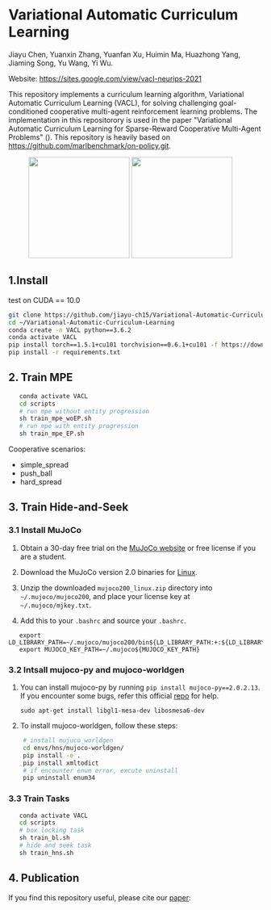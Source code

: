 # Variational Automatic Curriculum Learning

Jiayu Chen, Yuanxin Zhang, Yuanfan Xu, Huimin Ma, Huazhong Yang, Jiaming Song, Yu Wang, Yi Wu.

Website: https://sites.google.com/view/vacl-neurips-2021

This repository implements a curriculum learning algorithm, Variational Automatic Curriculum Learning (VACL), for solving challenging goal-conditioned cooperative multi-agent reinforcement learning problems. The implementation in this repositorory is used in the paper "Variational Automatic Curriculum Learning for Sparse-Reward Cooperative Multi-Agent Problems" (). This repository is heavily based on https://github.com/marlbenchmark/on-policy.git.

<!-- ![alt-text-1](https://github.com/jiayu-ch15/Variational-Automatic-Curriculum-Learning/blob/master/figure/VACL_framework.png)![alt-text-2](https://github.com/jiayu-ch15/Variational-Automatic-Curriculum-Learning/blob/master/figure/diversified_novelty_parentsampling.gif) -->
<figure class="half">
    <img src="https://github.com/jiayu-ch15/Variational-Automatic-Curriculum-Learning/blob/master/figure/VACL_framework.png" width="200"/> <img src="https://github.com/jiayu-ch15/Variational-Automatic-Curriculum-Learning/blob/master/figure/diversified_novelty_parentsampling.gif" width="200"/>
</figure>

## 1.Install

test on CUDA == 10.0

```Bash
git clone https://github.com/jiayu-ch15/Variational-Automatic-Curriculum-Learning.git
cd ~/Variational-Automatic-Curriculum-Learning
conda create -n VACL python==3.6.2
conda activate VACL
pip install torch==1.5.1+cu101 torchvision==0.6.1+cu101 -f https://download.pytorch.org/whl/torch_stable.html
pip install -r requirements.txt
```

## 2. Train MPE

```Bash
   conda activate VACL
   cd scripts
   # run mpe without entity progression
   sh train_mpe_woEP.sh
   # run mpe with entity progression
   sh train_mpe_EP.sh
```
Cooperative scenarios:

- simple_spread
- push_ball
- hard_spread

## 3. Train Hide-and-Seek

### 3.1 Install MuJoCo

1. Obtain a 30-day free trial on the [MuJoCo website](https://www.roboti.us/license.html) or free license if you are a student. 

2. Download the MuJoCo version 2.0 binaries for [Linux](https://www.roboti.us/download/mujoco200_linux.zip).

3. Unzip the downloaded `mujoco200_linux.zip` directory into `~/.mujoco/mujoco200`, and place your license key at `~/.mujoco/mjkey.txt`.

4. Add this to your `.bashrc` and source your `.bashrc`.


``` 
   export LD_LIBRARY_PATH=~/.mujoco/mujoco200/bin${LD_LIBRARY_PATH:+:${LD_LIBRARY_PATH}}
   export MUJOCO_KEY_PATH=~/.mujoco${MUJOCO_KEY_PATH}
```

### 3.2 Intsall mujoco-py and mujoco-worldgen

1. You can install mujoco-py by running `pip install mujoco-py==2.0.2.13`. If you encounter some bugs, refer this official [repo](https://github.com/openai/mujoco-py) for help.

   ```
   sudo apt-get install libgl1-mesa-dev libosmesa6-dev
   ```

2. To install mujoco-worldgen, follow these steps:


``` Bash
    # install mujuco_worldgen
    cd envs/hns/mujoco-worldgen/
    pip install -e .
    pip install xmltodict
    # if encounter enum error, excute uninstall
    pip uninstall enum34
```

### 3.3 Train Tasks

``` Bash
   conda activate VACL
   cd scripts
   # box locking task
   sh train_bl.sh
   # hide and seek task
   sh train_hns.sh
```

## 4. Publication
If you find this repository useful, please cite our [paper]():

``` Bash
   
```

